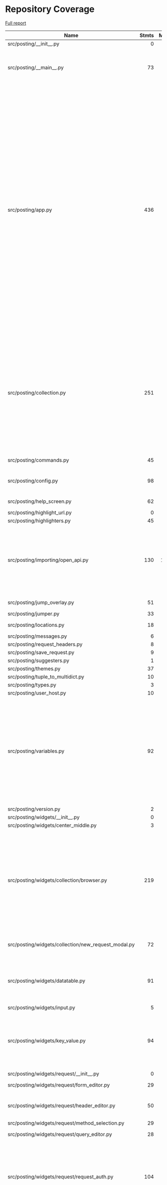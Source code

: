 # Repository Coverage

[Full report](https://htmlpreview.github.io/?https://github.com/darrenburns/posting/blob/python-coverage-comment-action-data/htmlcov/index.html)

| Name                                                  |    Stmts |     Miss |   Cover |   Missing |
|------------------------------------------------------ | -------: | -------: | ------: | --------: |
| src/posting/\_\_init\_\_.py                           |        0 |        0 |    100% |           |
| src/posting/\_\_main\_\_.py                           |       73 |       44 |     40% |19-26, 30-39, 61-69, 77-89, 103-122 |
| src/posting/app.py                                    |      436 |       74 |     83% |157, 161, 186, 188, 190, 196, 228-240, 260, 272, 313-314, 324, 329-333, 349-365, 437-439, 495-500, 603, 653, 667-669, 673, 676-677, 689, 700-715, 724-725, 745-746, 757-764, 773-774 |
| src/posting/collection.py                             |      251 |       74 |     71% |22-25, 92-100, 162-170, 178-181, 184-195, 271-272, 278-311, 326-327, 356-357, 379-386 |
| src/posting/commands.py                               |       45 |        4 |     91% |7, 27, 62, 64 |
| src/posting/config.py                                 |       98 |        4 |     96% |178, 198-199, 209 |
| src/posting/help\_screen.py                           |       62 |        4 |     94% |   155-162 |
| src/posting/highlight\_url.py                         |        0 |        0 |    100% |           |
| src/posting/highlighters.py                           |       45 |        2 |     96% |    35, 59 |
| src/posting/importing/open\_api.py                    |      130 |      115 |     12% |36-38, 43-58, 62-87, 97-142, 148-163, 167-255, 259-266 |
| src/posting/jump\_overlay.py                          |       51 |        3 |     94% |11, 63, 70 |
| src/posting/jumper.py                                 |       33 |        1 |     97% |        54 |
| src/posting/locations.py                              |       18 |        3 |     83% |26, 31, 35 |
| src/posting/messages.py                               |        6 |        0 |    100% |           |
| src/posting/request\_headers.py                       |        8 |        0 |    100% |           |
| src/posting/save\_request.py                          |        9 |        0 |    100% |           |
| src/posting/suggesters.py                             |        1 |        1 |      0% |         2 |
| src/posting/themes.py                                 |       37 |        2 |     95% |     43-44 |
| src/posting/tuple\_to\_multidict.py                   |       10 |        4 |     60% |     10-13 |
| src/posting/types.py                                  |        3 |        0 |    100% |           |
| src/posting/user\_host.py                             |       10 |        2 |     80% |     12-13 |
| src/posting/variables.py                              |       92 |       22 |     76% |34, 42-43, 67, 76, 86, 96, 101, 110, 116, 120, 126, 131-133, 142-144, 148-149, 182, 185 |
| src/posting/version.py                                |        2 |        0 |    100% |           |
| src/posting/widgets/\_\_init\_\_.py                   |        0 |        0 |    100% |           |
| src/posting/widgets/center\_middle.py                 |        3 |        0 |    100% |           |
| src/posting/widgets/collection/browser.py             |      219 |       24 |     89% |77, 86, 118, 193, 201, 215-216, 225, 233, 255, 269-271, 337-338, 416, 472-480 |
| src/posting/widgets/collection/new\_request\_modal.py |       72 |        4 |     94% |129, 147, 161, 165 |
| src/posting/widgets/datatable.py                      |       91 |       31 |     66% |67, 70-73, 97-112, 115-127, 135-140 |
| src/posting/widgets/input.py                          |        5 |        0 |    100% |           |
| src/posting/widgets/key\_value.py                     |       94 |       16 |     83% |52, 103-106, 109, 115-123, 175-177, 184 |
| src/posting/widgets/request/\_\_init\_\_.py           |        0 |        0 |    100% |           |
| src/posting/widgets/request/form\_editor.py           |       29 |        6 |     79% | 24-29, 46 |
| src/posting/widgets/request/header\_editor.py         |       50 |        7 |     86% |99-100, 103-107 |
| src/posting/widgets/request/method\_selection.py      |       29 |        1 |     97% |        80 |
| src/posting/widgets/request/query\_editor.py          |       28 |        4 |     86% |42-43, 49-50 |
| src/posting/widgets/request/request\_auth.py          |      104 |       36 |     65% |21, 49, 121-127, 134-151, 161-164, 169-181, 192-195 |
| src/posting/widgets/request/request\_body.py          |       81 |       66 |     19% |38-106, 109-114, 119-130 |
| src/posting/widgets/request/request\_editor.py        |       73 |        5 |     93% |   126-131 |
| src/posting/widgets/request/request\_metadata.py      |       40 |        3 |     92% |     38-40 |
| src/posting/widgets/request/request\_options.py       |       79 |       16 |     80% |123-128, 133, 140-141, 146-153 |
| src/posting/widgets/request/url\_bar.py               |      134 |       10 |     93% |74, 82, 221-224, 236, 244, 247-248, 264-265 |
| src/posting/widgets/response/cookies\_table.py        |        8 |        0 |    100% |           |
| src/posting/widgets/response/response\_area.py        |      107 |       21 |     80% |83-84, 109-110, 131-134, 140, 160, 164, 172-180, 184-187 |
| src/posting/widgets/response/response\_body.py        |       11 |        0 |    100% |           |
| src/posting/widgets/response/response\_headers.py     |        9 |        0 |    100% |           |
| src/posting/widgets/response/response\_trace.py       |       38 |        5 |     87% | 63, 75-78 |
| src/posting/widgets/select.py                         |       18 |        7 |     61% |17-20, 23-26, 30 |
| src/posting/widgets/tabbed\_content.py                |       12 |        6 |     50% |14-16, 19-21 |
| src/posting/widgets/text\_area.py                     |      253 |      103 |     59% |121, 147-148, 151-153, 156-158, 190-192, 196, 199, 233-242, 245-268, 271-301, 401, 406, 409-414, 417, 420, 423, 426, 429, 432, 435, 438, 441-453, 456, 459, 463-477, 481-488, 492-499, 535, 539, 547, 551 |
| src/posting/widgets/tree.py                           |       22 |        6 |     73% |     34-39 |
| src/posting/widgets/variable\_autocomplete.py         |       38 |        6 |     84% |     71-78 |
| src/posting/widgets/variable\_input.py                |       10 |        0 |    100% |           |
| src/posting/xresources.py                             |       23 |       17 |     26% |     21-44 |
|                                             **TOTAL** | **3100** |  **759** | **76%** |           |


## Setup coverage badge

Below are examples of the badges you can use in your main branch `README` file.

### Direct image

[![Coverage badge](https://raw.githubusercontent.com/darrenburns/posting/python-coverage-comment-action-data/badge.svg)](https://htmlpreview.github.io/?https://github.com/darrenburns/posting/blob/python-coverage-comment-action-data/htmlcov/index.html)

This is the one to use if your repository is private or if you don't want to customize anything.

### [Shields.io](https://shields.io) Json Endpoint

[![Coverage badge](https://img.shields.io/endpoint?url=https://raw.githubusercontent.com/darrenburns/posting/python-coverage-comment-action-data/endpoint.json)](https://htmlpreview.github.io/?https://github.com/darrenburns/posting/blob/python-coverage-comment-action-data/htmlcov/index.html)

Using this one will allow you to [customize](https://shields.io/endpoint) the look of your badge.
It won't work with private repositories. It won't be refreshed more than once per five minutes.

### [Shields.io](https://shields.io) Dynamic Badge

[![Coverage badge](https://img.shields.io/badge/dynamic/json?color=brightgreen&label=coverage&query=%24.message&url=https%3A%2F%2Fraw.githubusercontent.com%2Fdarrenburns%2Fposting%2Fpython-coverage-comment-action-data%2Fendpoint.json)](https://htmlpreview.github.io/?https://github.com/darrenburns/posting/blob/python-coverage-comment-action-data/htmlcov/index.html)

This one will always be the same color. It won't work for private repos. I'm not even sure why we included it.

## What is that?

This branch is part of the
[python-coverage-comment-action](https://github.com/marketplace/actions/python-coverage-comment)
GitHub Action. All the files in this branch are automatically generated and may be
overwritten at any moment.